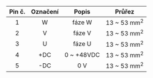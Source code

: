 | **Pin č.** | **Označení** | **Popis** | **Průřez** |
| :---: | :---: | :---: | :---: |
| 1 | W | fáze W | 13 ~ 53 mm<sup>2</sup> |
| 2 | V | fáze V | 13 ~ 53 mm<sup>2</sup> |
| 3 | U | fáze U | 13 ~ 53 mm<sup>2</sup> |
| 4 | +DC | 0 ~ +48VDC | 13 ~ 53 mm<sup>2</sup> |
| 5 | -DC | 0 V | 13 ~ 53 mm<sup>2</sup> |
